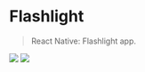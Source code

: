 # Flashlight
> React Native: Flashlight app.

<img src="https://img.shields.io/badge/React_Native-20232A?style=for-the-badge&logo=react&logoColor=61DAFB"> <img src="https://img.shields.io/badge/Expo-1B1F23?style=for-the-badge&logo=expo&logoColor=white">
  
